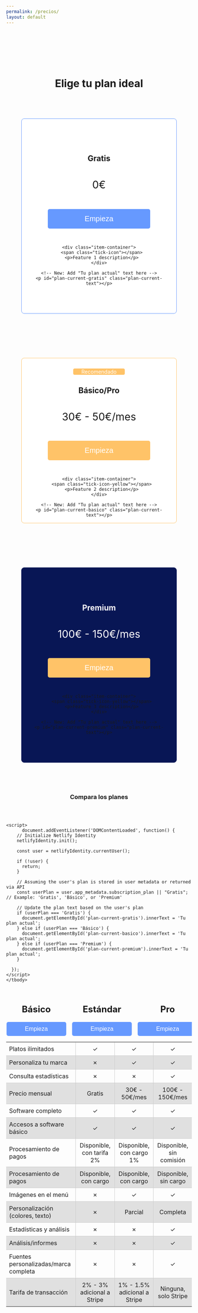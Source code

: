 ```yaml
---
permalink: /precios/
layout: default
---
```


<h1 style="margin-top: 5em; text-align: center;">Elige tu plan ideal</h1>

<style>
img {
  float: right;
  margin: 10px 0 10px 10px;
}

.plan-container {
  display: flex;
  justify-content: center;
  flex-wrap: wrap;
}

.plan {
  width: 380px;
  padding: 60px 20px;
  border: 1px solid #ccc;
  border-radius: 8px;
  background: white;
  text-align: center;
  margin: 60px 14px;
}

.plan-button, .plan-button2 {
  background-color: #6699ff;
  color: white;
  border: none;
  text-align: center;
  text-decoration: none;
  display: inline-block;
  border-radius: 5px;
  cursor: pointer;
}

.plan-button {
  padding: 15px 100px;
  font-size: 20px;
  margin: 30px;
}

.plan-button2 {
  padding: 10px 50px;
  font-size: 16px;
}

.plan-button:hover, .plan-button2:hover {
  background-color: #4c80d9;
}

.plan .tick-icon {
  display: inline-block;
  width: 26px;
  height: 26px;
  background-color: #6699ff;
  mask: url('/assets/images/done.png') no-repeat center / contain;
}

.plan .tick-icon-yellow {
  display: inline-block;
  width: 26px;
  height: 26px;
  background-color: #ffc368;
  mask: url('/assets/images/done.png') no-repeat center / contain;
}

.fancy-label {
  width: 150px; 
  margin: 0;
  padding: 0;
  text-align: left;
  float: none;
}

.item-container {
    display: flex;
    align-items: center; /* This centers the items vertically */
    margin: 0.5em 2em; /* Adjusting margin for better spacing */
}

.item-container p {
    margin: 0;
    padding-left: 10px; /* Adds space between the icon and the text */
}

.plan-container .plan:nth-child(1) {
  border-color: #6699ff;
}

.plan-container .plan:nth-child(2) {
  border-color: #ffc368;
}

.plan-container .plan:nth-child(3) {
  border-color: #081655;
  background: #081655;
}

.plan-container .plan:nth-child(3) h2, .plan-container .plan:nth-child(3) h1, .plan-container .plan:nth-child(3) p {
  color: white;
}

.plan-container .plan:nth-child(3) .plan-button {
  background-color: #ffc368;
}

.table-container {
  margin-top: 60px;
}

.table-container table {
  border-collapse: collapse;
  border: none;
  display: flex;
  flex-direction: column;
  align-items: center;
}

.table-container td, .table-container th {
  padding: 8px;
}

.table-container td {
  border: 1px solid #ccc;
  text-align: left;
}

.table-container thead th {
  background-color: transparent !important;
  border: none;
}

.table-container tbody tr:nth-child(even) {
  background-color: #e0e0e0;
}

.table-container th:first-child, .table-container td:first-child {
  border-left: none;
}

.table-container th:last-child, .table-container td:last-child {
  border-right: none;
}

.table-container tr:last-child th, .table-container tr:last-child td {
  border-bottom: none;
}

.table-container tr:first-child th, .table-container tr:first-child td {
  border-top: none;
}

.table-container tr:nth-child(2) th, .table-container tr:nth-child(2) td {
  border-top: none;
}
</style>

<div class="plan-container">
  <div class="plan" style="padding-top: 4.7em;">
    <h2 style="margin-bottom: 2em;">Gratis</h2>
    <h1 style="font-weight: normal;">0€</h1>
    <button class="plan-button" onclick="location.href='/payment_form/?plan=Gratis'">Empieza</button>

    <div class="item-container">
      <span class="tick-icon"></span>
      <p>Feature 1 description</p>
    </div>

    <!-- New: Add "Tu plan actual" text here -->
    <p id="plan-current-gratis" class="plan-current-text"></p>
  </div>

  <div class="plan" style="padding: 0px 20px;">
    <p style="background-color: #ffc368;color: white; margin: 2em auto; border-radius: 4px; width: 10em;"> Recomendado </p>
    <h2 style="margin-bottom: 2em;">Básico/Pro</h2>
    <h1 style="font-weight: normal;">30€ - 50€/mes</h1>
    <button class="plan-button" onclick="location.href='/payment_form/?plan=Pro'" style="background-color: #ffc368;">Empieza</button>
    
    <div class="item-container">
      <span class="tick-icon-yellow"></span>
      <p>Feature 2 description</p>
    </div>

    <!-- New: Add "Tu plan actual" text here -->
    <p id="plan-current-basico" class="plan-current-text"></p>
  </div>

  <div class="plan" style="padding-top: 4.7em;">
    <h2 style="margin-bottom: 2em;">Premium</h2>
    <h1 style="font-weight: normal;">100€ - 150€/mes</h1>
    <button class="plan-button" onclick="location.href='/payment_form/?plan=Premium'" style="background-color: #ffc368;">Empieza</button>
    
    <div class="item-container">
      <span class="tick-icon-yellow"></span>
      <p>Feature 3 description</p>
    </div>

    <!-- New: Add "Tu plan actual" text here -->
    <p id="plan-current-premium" class="plan-current-text"></p>
  </div>
</div>

<h3 style="text-align: center;">Compara los planes</h3>

<div class="table-container">
  <table>
    <thead>
      <tr>
        <th style="width: 400px;"></th>
        <th style="width: 200px; text-align: center;">
          <h2>Básico</h2>
          <button class="plan-button2" onclick="location.href='/payment_form/?plan=Gratis'">Empieza</button>
        </th>
        <th style="width: 200px; text-align: center;">
          <h2>Estándar</h2>
          <button class="plan-button2" onclick="location.href='/payment_form/?plan=Gratis'">Empieza</button>
        </th>
        <th style="width: 200px; text-align: center;">
          <h2>Pro</h2>
          <button class="plan-button2" onclick="location.href='/payment_form/?plan=Gratis'">Empieza</button>
        </th>
      </tr>
    </thead>
    <tbody>
      <tr>
        <td>Platos ilimitados</td>
        <td style="text-align: center;">✓</td>
        <td style="text-align: center;">✓</td>
        <td style="text-align: center;">✓</td>
      </tr>
      <tr>
        <td>Personaliza tu marca</td>
        <td style="text-align: center;">✗</td>
        <td style="text-align: center;">✓</td>
        <td style="text-align: center;">✓</td>
      </tr>
      <tr>
        <td>Consulta estadísticas</td>
        <td style="text-align: center;">✗</td>
        <td style="text-align: center;">✗</td>
        <td style="text-align: center;">✓</td>
      </tr>
      <tr>
        <td>Precio mensual</td>
        <td style="text-align: center;">Gratis</td>
        <td style="text-align: center;">30€ - 50€/mes</td>
        <td style="text-align: center;">100€ - 150€/mes</td>
      </tr>
      <tr>
        <td>Software completo</td>
        <td style="text-align: center;">✓</td>
        <td style="text-align: center;">✓</td>
        <td style="text-align: center;">✓</td>
      </tr>
      <tr>
        <td>Accesos a software básico</td>
        <td style="text-align: center;">✓</td>
        <td style="text-align: center;">✓</td>
        <td style="text-align: center;">✓</td>
      </tr>
      <tr>
        <td>Procesamiento de pagos</td>
        <td style="text-align: center;">Disponible, con tarifa 2%</td>
        <td style="text-align: center;">Disponible, con cargo 1%</td>
        <td style="text-align: center;">Disponible, sin comisión</td>
      </tr>
      <tr>
        <td>Procesamiento de pagos</td>
        <td style="text-align: center;">Disponible, con cargo</td>
        <td style="text-align: center;">Disponible, con cargo</td>
        <td style="text-align: center;">Disponible, sin cargo</td>
      </tr>
      <tr>
        <td>Imágenes en el menú</td>
        <td style="text-align: center;">✗</td>
        <td style="text-align: center;">✓</td>
        <td style="text-align: center;">✓</td>
      </tr>
      <tr>
        <td>Personalización (colores, texto)</td>
        <td style="text-align: center;">✗</td>
        <td style="text-align: center;">Parcial</td>
        <td style="text-align: center;">Completa</td>
      </tr>
      <tr>
        <td>Estadísticas y análisis</td>
        <td style="text-align: center;">✗</td>
        <td style="text-align: center;">✗</td>
        <td style="text-align: center;">✓</td>
      </tr>
      <tr>
        <td>Análisis/informes</td>
        <td style="text-align: center;">✗</td>
        <td style="text-align: center;">✗</td>
        <td style="text-align: center;">✓</td>
      </tr>
      <tr>
        <td>Fuentes personalizadas/marca completa</td>
        <td style="text-align: center;">✗</td>
        <td style="text-align: center;">✗</td>
        <td style="text-align: center;">✓</td>
      </tr>
      <tr>
        <td>Tarifa de transacción</td>
        <td style="text-align: center;">2% - 3% adicional a Stripe</td>
        <td style="text-align: center;">1% - 1.5% adicional a Stripe</td>
        <td style="text-align: center;">Ninguna, solo Stripe</td>
      </tr>

    <script>
          document.addEventListener('DOMContentLoaded', function() {
        // Initialize Netlify Identity
        netlifyIdentity.init();

        const user = netlifyIdentity.currentUser();

        if (!user) {
          return;
        }

        // Assuming the user's plan is stored in user metadata or returned via API
        const userPlan = user.app_metadata.subscription_plan || "Gratis";  // Example: 'Gratis', 'Básico', or 'Premium'

        // Update the plan text based on the user's plan
        if (userPlan === 'Gratis') {
          document.getElementById('plan-current-gratis').innerText = 'Tu plan actual';
        } else if (userPlan === 'Básico') {
          document.getElementById('plan-current-basico').innerText = 'Tu plan actual';
        } else if (userPlan === 'Premium') {
          document.getElementById('plan-current-premium').innerText = 'Tu plan actual';
        }

      });
    </script>
    </tbody>
  </table>
</div>
